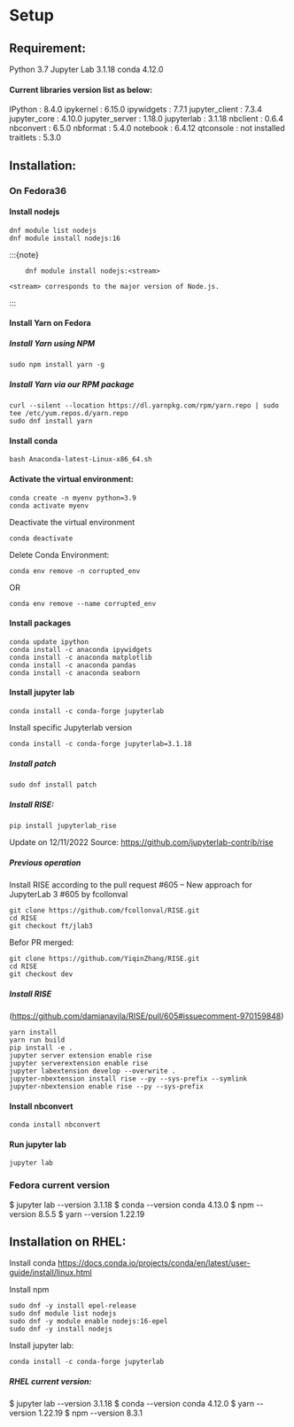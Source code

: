 # Setup 

## Requirement:
Python 3.7
Jupyter Lab 3.1.18
conda 4.12.0

#### Current libraries version list as below:
IPython          : 8.4.0
ipykernel        : 6.15.0
ipywidgets       : 7.7.1
jupyter_client   : 7.3.4
jupyter_core     : 4.10.0
jupyter_server   : 1.18.0
jupyterlab       : 3.1.18
nbclient         : 0.6.4
nbconvert        : 6.5.0
nbformat         : 5.4.0
notebook         : 6.4.12
qtconsole        : not installed
traitlets        : 5.3.0

## Installation:
### On Fedora36
#### Install nodejs
```
dnf module list nodejs
dnf module install nodejs:16
```
:::{note}
```
	dnf module install nodejs:<stream>
```
	<stream> corresponds to the major version of Node.js. 
:::

#### Install Yarn on Fedora
##### Install Yarn using NPM
```
sudo npm install yarn -g
```

##### Install Yarn via our RPM package 
```
curl --silent --location https://dl.yarnpkg.com/rpm/yarn.repo | sudo tee /etc/yum.repos.d/yarn.repo
sudo dnf install yarn
```

#### Install conda
```
bash Anaconda-latest-Linux-x86_64.sh
```

#### Activate the virtual environment:
```
conda create -n myenv python=3.9 
conda activate myenv 
```
Deactivate the virtual environment
```
conda deactivate
```

Delete Conda Environment:
```
conda env remove -n corrupted_env
```
OR
```
conda env remove --name corrupted_env
```

#### Install packages
```
conda update ipython
conda install -c anaconda ipywidgets
conda install -c anaconda matplotlib
conda install -c anaconda pandas
conda install -c anaconda seaborn
```

#### Install jupyter lab
```
conda install -c conda-forge jupyterlab 
```			

Install specific Jupyterlab version
```
conda install -c conda-forge jupyterlab=3.1.18
```

##### Install patch
```
sudo dnf install patch
```


##### Install RISE:
```
pip install jupyterlab_rise
```
Update on 12/11/2022
Source: https://github.com/jupyterlab-contrib/rise 


##### Previous operation
Install RISE according to the pull request #605 – New approach for JupyterLab 3 #605 by fcollonval
```
git clone https://github.com/fcollonval/RISE.git
cd RISE
git checkout ft/jlab3
```
Befor PR merged:
```
git clone https://github.com/YiqinZhang/RISE.git
cd RISE
git checkout dev
```
	
##### Install RISE 
(https://github.com/damianavila/RISE/pull/605#issuecomment-970159848) 
```
yarn install
yarn run build
pip install -e .
jupyter server extension enable rise
jupyter serverextension enable rise
jupyter labextension develop --overwrite .
jupyter-nbextension install rise --py --sys-prefix --symlink
jupyter-nbextension enable rise --py --sys-prefix
```

#### Install nbconvert
```
conda install nbconvert
```

#### Run jupyter lab
```
jupyter lab
```

### Fedora current version
$ jupyter lab --version
3.1.18
$ conda --version
conda 4.13.0
$ npm --version
8.5.5
$ yarn --version
1.22.19


## Installation on RHEL:

Install conda 
https://docs.conda.io/projects/conda/en/latest/user-guide/install/linux.html

Install npm 
```
sudo dnf -y install epel-release
sudo dnf module list nodejs
sudo dnf -y module enable nodejs:16-epel
sudo dnf -y install nodejs
```
Install jupyter lab: 
```
conda install -c conda-forge jupyterlab 
```


##### RHEL current version:
$ jupyter lab --version
3.1.18
$ conda --version
conda 4.12.0
$ yarn --version
1.22.19
$ npm --version
8.3.1